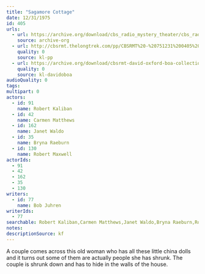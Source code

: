 ```yaml
---
title: "Sagamore Cottage"
date: 12/31/1975
id: 405
urls: 
  - url: https://archive.org/download/cbs_radio_mystery_theater/cbs_radio_mystery_theater-0401-0450.zip/cbs_radio_mystery_theater-0401-0450%2Fcbsrmt_0405_sagamore_cottage.mp3
    source: archive-org
  - url: http://cbsrmt.thelongtrek.com/pp/CBSRMT%20-%20751231%200405%20Sagamore%20Cottage_pp.mp3
    quality: 0
    source: kl-pp
  - url: https://archive.org/download/cbsrmt-david-oxford-boa-collection/CBSRMT-751231-0405-Sagamore-Cottage-(128-44)_WBBM-JE-{BoA}.mp3
    quality: 0
    source: kl-davidoboa
audioQuality: 0
tags: 
multipart: 0
actors:  
  - id: 91
    name: Robert Kaliban  
  - id: 42
    name: Carmen Matthews  
  - id: 162
    name: Janet Waldo  
  - id: 35
    name: Bryna Raeburn  
  - id: 130
    name: Robert Maxwell
actorIds:  
  - 91  
  - 42  
  - 162  
  - 35  
  - 130
writers:  
  - id: 77
    name: Bob Juhren
writerIds:  
  - 77
searchable: Robert Kaliban,Carmen Matthews,Janet Waldo,Bryna Raeburn,Robert Maxwell Bob Juhren
notes: 
descriptionSource: kf
---
```

A couple comes across this old woman who has all these little china dolls and it turns out some of them are actually people she has shrunk. The couple is shrunk down and has to hide in the walls of the house.